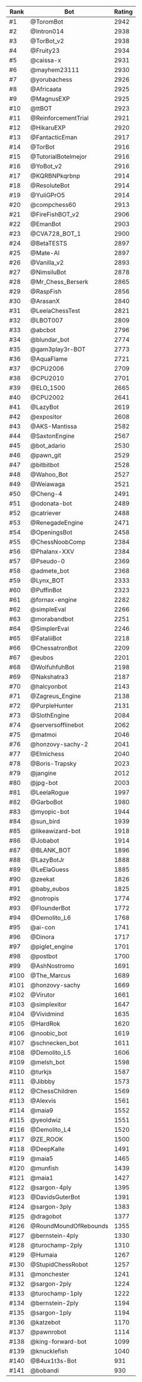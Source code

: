 Rank|Bot|Rating
---|---|---
#1|@ToromBot|2942
#2|@Intron014|2938
#3|@TorBot_v2|2938
#4|@Fruity23|2934
#5|@caissa-x|2931
#6|@mayhem23111|2930
#7|@yorubachess|2926
#8|@Africaata|2925
#9|@MagnusEXP|2925
#10|@ttBOT|2923
#11|@ReinforcementTrial|2921
#12|@HikaruEXP|2920
#13|@FantacticEman|2917
#14|@TorBot|2916
#15|@TutorialBotelmejor|2916
#16|@YoBot_v2|2916
#17|@KQRBNPkqrbnp|2914
#18|@ResoluteBot|2914
#19|@YuliGPrO5|2914
#20|@compchess60|2913
#21|@FireFishBOT_v2|2906
#22|@EmanBot|2903
#23|@CVA728_BOT_1|2900
#24|@BetaTESTS|2897
#25|@Mate-AI|2897
#26|@Vanilla_v2|2893
#27|@NimsiluBot|2878
#28|@Mr_Chess_Berserk|2865
#29|@RaspFish|2856
#30|@ArasanX|2840
#31|@LeelaChessTest|2821
#32|@LBOT007|2809
#33|@abcbot|2796
#34|@blundar_bot|2774
#35|@gam3play3r-BOT|2773
#36|@AquaFlame|2721
#37|@CPU2006|2709
#38|@CPU2010|2701
#39|@ELO_1500|2665
#40|@CPU2002|2641
#41|@LazyBot|2619
#42|@expositor|2608
#43|@AKS-Mantissa|2582
#44|@SaxtonEngine|2567
#45|@bot_adario|2530
#46|@pawn_git|2529
#47|@bitbitbot|2528
#48|@Wahoo_Bot|2527
#49|@Weiawaga|2521
#50|@Cheng-4|2491
#51|@odonata-bot|2489
#52|@catriever|2488
#53|@RenegadeEngine|2471
#54|@OpeningsBot|2458
#55|@ChessNoobComp|2384
#56|@Phalanx-XXV|2384
#57|@Pseudo-0|2369
#58|@admete_bot|2368
#59|@Lynx_BOT|2333
#60|@PuffinBot|2323
#61|@fornax-engine|2282
#62|@simpleEval|2266
#63|@morabandbot|2251
#64|@SimplerEval|2246
#65|@FataliiBot|2218
#66|@ChessatronBot|2209
#67|@eubos|2201
#68|@WolfuhfuhBot|2198
#69|@Nakshatra3|2187
#70|@halcyonbot|2143
#71|@Zagreus_Engine|2138
#72|@PurpleHunter|2131
#73|@SlothEngine|2084
#74|@serversofflinebot|2062
#75|@matmoi|2046
#76|@honzovy-sachy-2|2041
#77|@Elmichess|2040
#78|@Boris-Trapsky|2023
#79|@jangine|2012
#80|@jpg-bot|2003
#81|@LeelaRogue|1997
#82|@GarboBot|1980
#83|@myopic-bot|1944
#84|@sun_bird|1939
#85|@likeawizard-bot|1918
#86|@Jobabot|1914
#87|@BLANK_BOT|1896
#88|@LazyBotJr|1888
#89|@LeElaGuess|1885
#90|@zeekat|1826
#91|@baby_eubos|1825
#92|@notropis|1774
#93|@FlounderBot|1772
#94|@Demolito_L6|1768
#95|@ai-con|1741
#96|@Dinora|1717
#97|@piglet_engine|1701
#98|@postbot|1700
#99|@AshNostromo|1691
#100|@The_Marcus|1689
#101|@honzovy-sachy|1669
#102|@Virutor|1661
#103|@simplexitor|1647
#104|@Vividmind|1635
#105|@HardRok|1620
#106|@noobic_bot|1619
#107|@schnecken_bot|1611
#108|@Demolito_L5|1606
#109|@melsh_bot|1598
#110|@turkjs|1587
#111|@Jibbby|1573
#112|@ChessChildren|1569
#113|@Alexvis|1561
#114|@maia9|1552
#115|@yeoldwiz|1551
#116|@Demolito_L4|1520
#117|@ZE_ROOK|1500
#118|@DeepKalle|1491
#119|@maia5|1465
#120|@munfish|1439
#121|@maia1|1427
#122|@sargon-4ply|1395
#123|@DavidsGuterBot|1391
#124|@sargon-3ply|1383
#125|@dragobot|1377
#126|@RoundMoundOfRebounds|1355
#127|@bernstein-4ply|1330
#128|@turochamp-2ply|1310
#129|@Humaia|1267
#130|@StupidChessRobot|1257
#131|@monchester|1241
#132|@sargon-2ply|1224
#133|@turochamp-1ply|1222
#134|@bernstein-2ply|1194
#135|@sargon-1ply|1194
#136|@katzebot|1170
#137|@pawnrobot|1114
#138|@king-forward-bot|1099
#139|@knucklefish|1040
#140|@B4ux1t3s-Bot|931
#141|@bobandi|930
